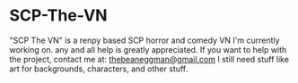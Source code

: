 # SCP-The-VN
"SCP The VN" is a renpy based SCP horror and comedy VN I'm currently working on. any and all help is greatly appreciated.  If you want to help with the project, contact me at: thebeaneggman@gmail.com  I still need stuff like art for backgrounds, characters, and other stuff.
